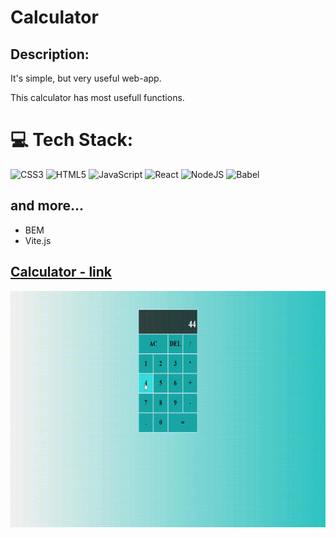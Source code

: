 # Calculator

## Description:

It's simple, but very useful web-app.

This calculator has most usefull functions.

# 💻 Tech Stack:
![CSS3](https://img.shields.io/badge/css3-%231572B6.svg?style=for-the-badge&logo=css3&logoColor=white) ![HTML5](https://img.shields.io/badge/html5-%23E34F26.svg?style=for-the-badge&logo=html5&logoColor=white) ![JavaScript](https://img.shields.io/badge/javascript-%23323330.svg?style=for-the-badge&logo=javascript&logoColor=%23F7DF1E) ![React](https://img.shields.io/badge/react-%2320232a.svg?style=for-the-badge&logo=react&logoColor=%2361DAFB) ![NodeJS](https://img.shields.io/badge/node.js-6DA55F?style=for-the-badge&logo=node.js&logoColor=white) ![Babel](https://img.shields.io/badge/Babel-F9DC3e?style=for-the-badge&logo=babel&logoColor=black)

## and more...
- BEM
- Vite.js

## [**Calculator - link**](https://walmarek.github.io/Calculator-React/)

<p align="center">
  <img src="https://github.com/walmarek/calculator-react/blob/main/public/calculator-react.gif?raw=true">
</p>
